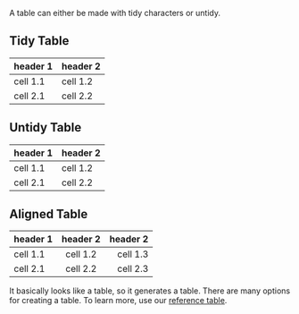 A table can either be made with tidy characters or untidy.

## Tidy Table

| header 1 | header 2 |
| -------- | -------- |
| cell 1.1 | cell 1.2 |
| cell 2.1 | cell 2.2 |

## Untidy Table

| header 1 | header 2          |
| ------------- | ----------- |
| cell 1.1   | cell 1.2 |
|    cell 2.1 | cell 2.2     |

## Aligned Table

| header 1 | header 2 | header 2 |
| :------- | :------: | -------: |
| cell 1.1 | cell 1.2 | cell 1.3 |
| cell 2.1 | cell 2.2 | cell 2.3 |

It basically looks like a table, so it generates a table.  There are many options for creating a table.  To learn more, use our [reference table](/transparency/markdown/reference).
